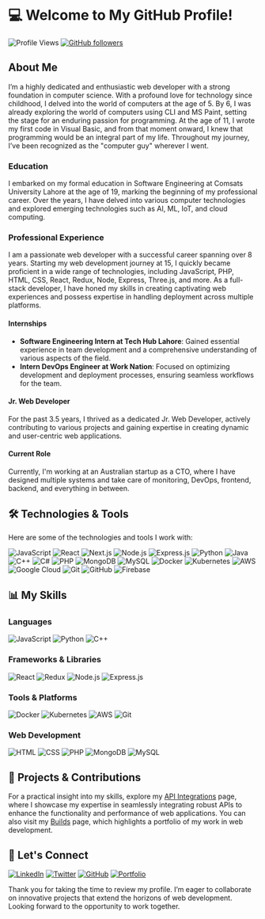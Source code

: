 # 💻 Welcome to My GitHub Profile!

![Profile Views](https://komarev.com/ghpvc/?username=mr-fahad-rajput)
[![GitHub followers](https://img.shields.io/github/followers/mr-fahad-rajput?label=Follow&style=social)](https://github.com/mr-fahad-rajput/?tab=follow)

## About Me

I’m a highly dedicated and enthusiastic web developer with a strong foundation in computer science. With a profound love for technology since childhood, I delved into the world of computers at the age of 5. By 6, I was already exploring the world of computers using CLI and MS Paint, setting the stage for an enduring passion for programming. At the age of 11, I wrote my first code in Visual Basic, and from that moment onward, I knew that programming would be an integral part of my life. Throughout my journey, I’ve been recognized as the "computer guy" wherever I went.

### Education

I embarked on my formal education in Software Engineering at Comsats University Lahore at the age of 19, marking the beginning of my professional career. Over the years, I have delved into various computer technologies and explored emerging technologies such as AI, ML, IoT, and cloud computing.

### Professional Experience

I am a passionate web developer with a successful career spanning over 8 years. Starting my web development journey at 15, I quickly became proficient in a wide range of technologies, including JavaScript, PHP, HTML, CSS, React, Redux, Node, Express, Three.js, and more. As a full-stack developer, I have honed my skills in creating captivating web experiences and possess expertise in handling deployment across multiple platforms.

#### Internships

- **Software Engineering Intern at Tech Hub Lahore**: Gained essential experience in team development and a comprehensive understanding of various aspects of the field.
- **Intern DevOps Engineer at Work Nation**: Focused on optimizing development and deployment processes, ensuring seamless workflows for the team.

#### Jr. Web Developer

For the past 3.5 years, I thrived as a dedicated Jr. Web Developer, actively contributing to various projects and gaining expertise in creating dynamic and user-centric web applications.

#### Current Role

Currently, I'm working at an Australian startup as a CTO, where I have designed multiple systems and take care of monitoring, DevOps, frontend, backend, and everything in between.

## 🛠️ Technologies & Tools

Here are some of the technologies and tools I work with:

![JavaScript](https://img.shields.io/badge/-JavaScript-000?&logo=JavaScript)
![React](https://img.shields.io/badge/-React-000?&logo=React)
![Next.js](https://img.shields.io/badge/-Next.js-000?&logo=Next.js)
![Node.js](https://img.shields.io/badge/-Node.js-000?&logo=Node.js)
![Express.js](https://img.shields.io/badge/-Express.js-000?&logo=Express)
![Python](https://img.shields.io/badge/-Python-000?&logo=Python)
![Java](https://img.shields.io/badge/-Java-000?&logo=Java)
![C++](https://img.shields.io/badge/-C++-000?&logo=C++)
![C#](https://img.shields.io/badge/-C%23-000?&logo=C%20Sharp)
![PHP](https://img.shields.io/badge/-PHP-000?&logo=PHP)
![MongoDB](https://img.shields.io/badge/-MongoDB-000?&logo=MongoDB)
![MySQL](https://img.shields.io/badge/-MySQL-000?&logo=MySQL)
![Docker](https://img.shields.io/badge/-Docker-000?&logo=Docker)
![Kubernetes](https://img.shields.io/badge/-Kubernetes-000?&logo=Kubernetes)
![AWS](https://img.shields.io/badge/-AWS-000?&logo=Amazon%20AWS)
![Google Cloud](https://img.shields.io/badge/-Google%20Cloud-000?&logo=Google%20Cloud)
![Git](https://img.shields.io/badge/-Git-000?&logo=Git)
![GitHub](https://img.shields.io/badge/-GitHub-000?&logo=GitHub)
![Firebase](https://img.shields.io/badge/-Firebase-000?&logo=Firebase)

## 📊 My Skills

### Languages

![JavaScript](https://img.shields.io/badge/JavaScript-Expert-blue)
![Python](https://img.shields.io/badge/Python-Intermediate-yellow)
![C++](https://img.shields.io/badge/C++-Advanced-green)

### Frameworks & Libraries

![React](https://img.shields.io/badge/React-Expert-blue)
![Redux](https://img.shields.io/badge/Redux-Advanced-green)
![Node.js](https://img.shields.io/badge/Node.js-Expert-blue)
![Express.js](https://img.shields.io/badge/Express.js-Advanced-green)

### Tools & Platforms

![Docker](https://img.shields.io/badge/Docker-Intermediate-yellow)
![Kubernetes](https://img.shields.io/badge/Kubernetes-Intermediate-yellow)
![AWS](https://img.shields.io/badge/AWS-Intermediate-yellow)
![Git](https://img.shields.io/badge/Git-Expert-blue)

### Web Development

![HTML](https://img.shields.io/badge/HTML-Expert-blue)
![CSS](https://img.shields.io/badge/CSS-Expert-blue)
![PHP](https://img.shields.io/badge/PHP-Advanced-green)
![MongoDB](https://img.shields.io/badge/MongoDB-Advanced-green)
![MySQL](https://img.shields.io/badge/MySQL-Advanced-green)

## 🚀 Projects & Contributions

For a practical insight into my skills, explore my [API Integrations](https://github.com/your-username/api-integrations) page, where I showcase my expertise in seamlessly integrating robust APIs to enhance the functionality and performance of web applications. You can also visit my [Builds](https://github.com/your-username/builds) page, which highlights a portfolio of my work in web development.

## 🤝 Let's Connect

[![LinkedIn](https://img.shields.io/badge/-LinkedIn-000?&logo=LinkedIn)](https://www.linkedin.com/in/your-linkedin/)
[![Twitter](https://img.shields.io/badge/-Twitter-000?&logo=Twitter)](https://twitter.com/your-twitter)
[![GitHub](https://img.shields.io/badge/-GitHub-000?&logo=GitHub)](https://github.com/your-username)
[![Portfolio](https://img.shields.io/badge/-Portfolio-000?&logo=About.me)](https://your-portfolio.com)

Thank you for taking the time to review my profile. I’m eager to collaborate on innovative projects that extend the horizons of web development. Looking forward to the opportunity to work together.
